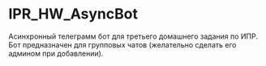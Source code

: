 # IPR_HW_AsyncBot
Асинхронный телеграмм бот для третьего домашнего задания по ИПР. Бот предназначен для групповых чатов (желательно сделать его админом при добавлении).
